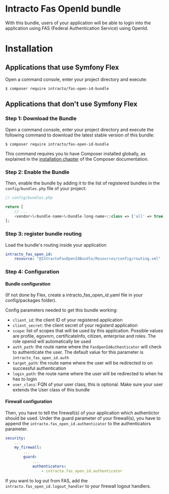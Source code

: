 Intracto Fas OpenId bundle
==========================
With this bundle, users of your application will be able to login into the application using FAS (Federal Authentication Service) using OpenId.

Installation
============
Applications that use Symfony Flex
----------------------------------
Open a command console, enter your project directory and execute:

```console
$ composer require intracto/fas-open-id-bundle
```

Applications that don't use Symfony Flex
----------------------------------------

### Step 1: Download the Bundle

Open a command console, enter your project directory and execute the
following command to download the latest stable version of this bundle:

```console
$ composer require intracto/fas-open-id-bundle
```

This command requires you to have Composer installed globally, as explained
in the [installation chapter](https://getcomposer.org/doc/00-intro.md)
of the Composer documentation.

### Step 2: Enable the Bundle

Then, enable the bundle by adding it to the list of registered bundles
in the `config/bundles.php` file of your project:

```php
// config/bundles.php

return [
    // ...
    <vendor>\<bundle-name>\<bundle-long-name>::class => ['all' => true],
];
```

### Step 3: register bundle routing
Load the bundle's routing inside your application
```yaml
intracto_fas_open_id:
    resource: "@IntractoFasOpenIdBundle/Resources/config/routing.xml"
```
### Step 4: Configuration
#### Bundle configuration
(If not done by Flex, create a intracto_fas_open_id.yaml file in your config/packages folder).

Config parameters needed to get this bundle working:
* `client_id`: the client ID of your registered application
* `client_secret`:  the client secret of your registerd application
* `scope`: list of scopes that will be used by this application. Possible values are profile, egovnrn, certificateInfo, citizen, enterprise and roles. The role openid will automatically be used
* `auth_path`: the route name where the `FasOpenIdAuthenticator` will check to authenticate the user. The default value for this parameter is `intracto_fas_open_id.auth`
* `target_path`: the route name where the user will be redirected to on successful authentication
* `login_path`: the route name where the user will be redirected to when he has to login
* `user_class`: FQN of your user class, this is optional. Make sure your user extends the User class of this bundle

#### Firewall configuration
Then, you have to tell the firewall(s) of your application which authentictor should be used. Under the guard parameter of your firewall(s), you have to append the `intracto.fas_open_id.authenticator` to the authenticators parameter.
```yaml
security:
    ...
    my_firewall:
        ...
        guard:
            ...
            authenticators:
                - intracto.fas_open_id.authenticator

```

If you want to log out from FAS, add the `intracto.fas_open_id.logout_handler` to your firewall logout handlers.
